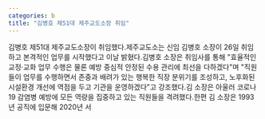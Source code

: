 ```yaml
---
categories: b
title: "김병호 제51대 제주교도소장 취임"
---
```

김병호 제51대 제주교도소장이 취임했다.제주교도소는 신임 김병호 소장이 26일 취임하고 본격적인 업무를 시작했다고 이날 밝혔다.김병호 소장은 취임사를 통해 "효율적인 교정·교화 업무 수행은 물론 예방 중심적 안정된 수용 관리에 최선을 다하겠다"며 "직원들이 업무를 수행하면서 존중과 배려가 있는 행복한 직장 분위기를 조성하고, 노후화된 시설환경 개선에 역점을 두고 기관을 운영하겠다"고 강조했다.김 소장은 아울러 코로나19 감염병 예방에 모든 역량을 집중하고 있는 직원들을 격려했다.한편 김 소장은 1993년 공직에 입문해 2020년 서